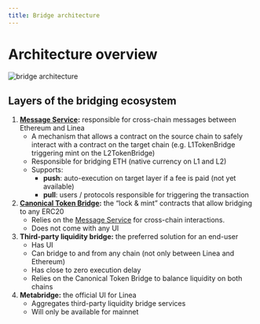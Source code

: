 ```yaml
---
title: Bridge architecture
---
```


# Architecture overview

![bridge architecture](/img/docs/Linea-bridge-arch-V1.png)

## Layers of the bridging ecosystem

1. **[Message Service](./message-service.mdx):** responsible for cross-chain messages between Ethereum and Linea
   - A mechanism that allows a contract on the source chain to safely interact with a contract on the target chain (e.g. L1TokenBridge triggering mint on the L2TokenBridge)
   - Responsible for bridging ETH (native currency on L1 and L2)
   - Supports:
     - **push**: auto-execution on target layer if a fee is paid (not yet available)
     - **pull**: users / protocols responsible for triggering the transaction
1. **[Canonical Token Bridge](./canonical-token-bridge.mdx):** the “lock & mint” contracts that allow bridging to any ERC20
   - Relies on the [Message Service](./message-service.mdx) for cross-chain interactions.
   - Does not come with any UI
1. **Third-party liquidity bridge:** the preferred solution for an end-user
   - Has UI
   - Can bridge to and from any chain (not only between Linea and Ethereum)
   - Has close to zero execution delay
   - Relies on the Canonical Token Bridge to balance liquidity on both chains
1. **Metabridge:** the official UI for Linea
   - Aggregates third-party liquidity bridge services
   - Will only be available for mainnet
